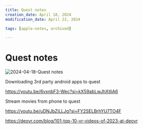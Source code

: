 ```yaml
---
title: Quest notes
creation_date: April 18, 2024
modification_date: April 22, 2024

tags: [apple-notes, archived]

---
```



# Quest notes 
![2024-04-18-Quest notes](images/2024-04-18-Quest%20notes.jpeg)

Downloading 3rd party android apps to quest

https://youtu.be/6vxnbF3-Wec?si=kX59abLwJhXtliA6

Stream movies from phone to quest

https://youtu.be/uDNJbZjLLJg?si=FY2SELBrhYU7TO4F

https://deovr.com/blog/101-top-10-vr-videos-of-2023-at-deovr

